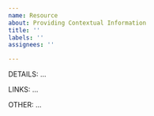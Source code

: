 ```yaml
---
name: Resource
about: Providing Contextual Information
title: ''
labels: ''
assignees: ''

---
```


DETAILS:
...

LINKS:
...

OTHER:
...
